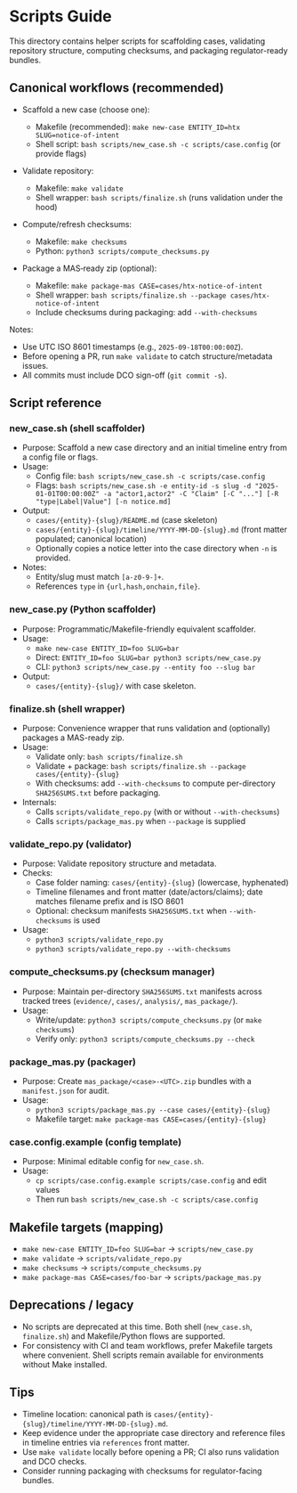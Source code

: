 # Scripts Guide

This directory contains helper scripts for scaffolding cases, validating repository structure, computing checksums, and packaging regulator-ready bundles.

## Canonical workflows (recommended)

- Scaffold a new case (choose one):
  - Makefile (recommended): `make new-case ENTITY_ID=htx SLUG=notice-of-intent`
  - Shell script: `bash scripts/new_case.sh -c scripts/case.config` (or provide flags)

- Validate repository:
  - Makefile: `make validate`
  - Shell wrapper: `bash scripts/finalize.sh` (runs validation under the hood)

- Compute/refresh checksums:
  - Makefile: `make checksums`
  - Python: `python3 scripts/compute_checksums.py`

- Package a MAS‑ready zip (optional):
  - Makefile: `make package-mas CASE=cases/htx-notice-of-intent`
  - Shell wrapper: `bash scripts/finalize.sh --package cases/htx-notice-of-intent`
  - Include checksums during packaging: add `--with-checksums`

Notes:
- Use UTC ISO 8601 timestamps (e.g., `2025-09-18T00:00:00Z`).
- Before opening a PR, run `make validate` to catch structure/metadata issues.
- All commits must include DCO sign-off (`git commit -s`).

## Script reference

### new_case.sh (shell scaffolder)
- Purpose: Scaffold a new case directory and an initial timeline entry from a config file or flags.
- Usage:
  - Config file: `bash scripts/new_case.sh -c scripts/case.config`
  - Flags: `bash scripts/new_case.sh -e entity-id -s slug -d "2025-01-01T00:00:00Z" -a "actor1,actor2" -C "Claim" [-C "..."] [-R "type|Label|Value"] [-n notice.md]`
- Output:
  - `cases/{entity}-{slug}/README.md` (case skeleton)
  - `cases/{entity}-{slug}/timeline/YYYY-MM-DD-{slug}.md` (front matter populated; canonical location)
  - Optionally copies a notice letter into the case directory when `-n` is provided.
- Notes:
  - Entity/slug must match `[a-z0-9-]+`.
  - References `type` in `{url,hash,onchain,file}`.

### new_case.py (Python scaffolder)
- Purpose: Programmatic/Makefile-friendly equivalent scaffolder.
- Usage:
  - `make new-case ENTITY_ID=foo SLUG=bar`
  - Direct: `ENTITY_ID=foo SLUG=bar python3 scripts/new_case.py`
  - CLI: `python3 scripts/new_case.py --entity foo --slug bar`
- Output:
  - `cases/{entity}-{slug}/` with case skeleton.

### finalize.sh (shell wrapper)
- Purpose: Convenience wrapper that runs validation and (optionally) packages a MAS-ready zip.
- Usage:
  - Validate only: `bash scripts/finalize.sh`
  - Validate + package: `bash scripts/finalize.sh --package cases/{entity}-{slug}`
  - With checksums: add `--with-checksums` to compute per-directory `SHA256SUMS.txt` before packaging.
- Internals:
  - Calls `scripts/validate_repo.py` (with or without `--with-checksums`)
  - Calls `scripts/package_mas.py` when `--package` is supplied

### validate_repo.py (validator)
- Purpose: Validate repository structure and metadata.
- Checks:
  - Case folder naming: `cases/{entity}-{slug}` (lowercase, hyphenated)
  - Timeline filenames and front matter (date/actors/claims); date matches filename prefix and is ISO 8601
  - Optional: checksum manifests `SHA256SUMS.txt` when `--with-checksums` is used
- Usage:
  - `python3 scripts/validate_repo.py`
  - `python3 scripts/validate_repo.py --with-checksums`

### compute_checksums.py (checksum manager)
- Purpose: Maintain per-directory `SHA256SUMS.txt` manifests across tracked trees (`evidence/`, `cases/`, `analysis/`, `mas_package/`).
- Usage:
  - Write/update: `python3 scripts/compute_checksums.py` (or `make checksums`)
  - Verify only: `python3 scripts/compute_checksums.py --check`

### package_mas.py (packager)
- Purpose: Create `mas_package/<case>-<UTC>.zip` bundles with a `manifest.json` for audit.
- Usage:
  - `python3 scripts/package_mas.py --case cases/{entity}-{slug}`
  - Makefile target: `make package-mas CASE=cases/{entity}-{slug}`

### case.config.example (config template)
- Purpose: Minimal editable config for `new_case.sh`.
- Usage:
  - `cp scripts/case.config.example scripts/case.config` and edit values
  - Then run `bash scripts/new_case.sh -c scripts/case.config`

## Makefile targets (mapping)

- `make new-case ENTITY_ID=foo SLUG=bar` → `scripts/new_case.py`
- `make validate` → `scripts/validate_repo.py`
- `make checksums` → `scripts/compute_checksums.py`
- `make package-mas CASE=cases/foo-bar` → `scripts/package_mas.py`

## Deprecations / legacy

- No scripts are deprecated at this time. Both shell (`new_case.sh`, `finalize.sh`) and Makefile/Python flows are supported.
- For consistency with CI and team workflows, prefer Makefile targets where convenient. Shell scripts remain available for environments without Make installed.

## Tips

- Timeline location: canonical path is `cases/{entity}-{slug}/timeline/YYYY-MM-DD-{slug}.md`.
- Keep evidence under the appropriate case directory and reference files in timeline entries via `references` front matter.
- Use `make validate` locally before opening a PR; CI also runs validation and DCO checks.
- Consider running packaging with checksums for regulator-facing bundles.
